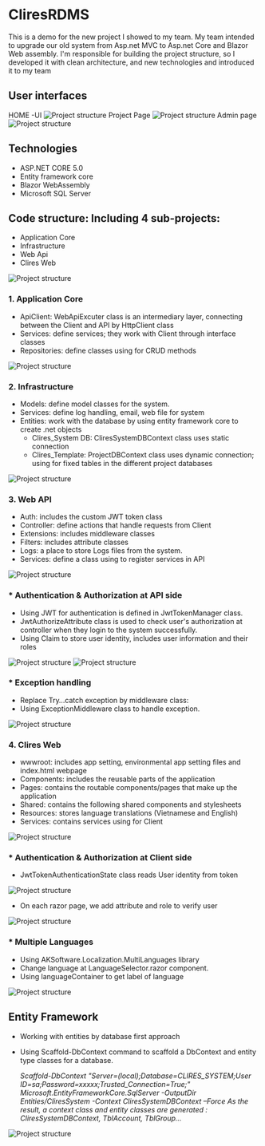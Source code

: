 # CliresRDMS
This is a demo for the new project I showed to my team. My team intended to upgrade our old system from Asp.net MVC to Asp.net Core and Blazor Web assembly. I'm responsible for building the project structure, so I developed it with clean architecture, and new technologies and introduced it to my team
## User interfaces
HOME -UI
![Project structure](/Images/clires-web-ui.png "Project structure")
Project Page
![Project structure](/Images/project-page.png "Project structure")
Admin page
![Project structure](/Images/admin-page.png "Project structure")
## Technologies
- ASP.NET CORE 5.0
- Entity framework core
- Blazor WebAssembly
- Microsoft SQL Server 
## Code structure: Including 4 sub-projects:
- Application Core
- Infrastructure
- Web Api
- Clires Web

![Project structure](/Images/project-structure-main.png "Project structure")
### 1. Application Core
- ApiClient: WebApiExcuter class is an intermediary layer, connecting between the Client and API by HttpClient class
- Services: define services; they work with Client through interface classes 
- Repositories: define classes using for CRUD methods
  
![Project structure](/Images/application-core.png "Project structure")
### 2. Infrastructure
- Models: define model classes for the system.
- Services: define log handling, email, web file for system
- Entities: work with the database by using entity framework core to create .net objects
  - Clires_System DB: CliresSystemDBContext class uses static connection
  - Clires_Template: ProjectDBContext class uses dynamic connection; using for fixed tables in the different project databases

![Project structure](/Images/infrastructure.png "Project structure")
### 3. Web API
- Auth: includes the custom JWT token class
- Controller: define actions that handle requests from Client
- Extensions: includes middleware classes
- Filters: includes attribute classes
- Logs: a place to store Logs files from the system.
- Services: define a class using to register services in API

![Project structure](/Images/web-api.png "Project structure")

### * Authentication & Authorization at API side
- Using JWT for authentication is defined in JwtTokenManager class.
- JwtAuthorizeAttribute class is used to check user's authorization at controller when they login to the system successfully.
- Using Claim to store user identity, includes user information and their roles

![Project structure](/Images/authen-folders.png "Project structure")
![Project structure](/Images/authentication.png "Project structure")

### * Exception handling
- Replace Try…catch exception by middleware class:
- Using ExceptionMiddleware class to handle exception. 

![Project structure](/Images/exception-handling.png "Project structure")
### 4. Clires Web
- wwwroot: includes app setting, environmental app setting files and index.html webpage
- Components: includes the reusable parts of the application
- Pages: contains the routable components/pages that make up the application
- Shared: contains the following shared components and stylesheets
- Resources: stores language translations (Vietnamese and English)
- Services: contains services using for Client

![Project structure](/Images/clires-web.png "Project structure")
### * Authentication & Authorization at Client side
- JwtTokenAuthenticationState class reads User identity from token 
  
![Project structure](/Images/authen-client-side.png "Project structure")
- On each razor page, we add attribute and role to verify user 
  
![Project structure](/Images/role-client-side.png "Project structure")
### * Multiple Languages
- Using AKSoftware.Localization.MultiLanguages library
- Change language at LanguageSelector.razor component.
- Using languageContainer to get label of language

![Project structure](/Images/multiple-languages.png "Project structure")
## Entity Framework
- Working with entities by database first approach
- Using Scaffold-DbContext command to scaffold a DbContext and entity type classes for a database.
  
    <i>Scaffold-DbContext "Server=(local);Database=CLIRES_SYSTEM;User ID=sa;Password=xxxxx;Trusted_Connection=True;" Microsoft.EntityFrameworkCore.SqlServer -OutputDir Entities/CliresSystem -Context CliresSystemDBContext –Force
    As the result, a context class and entity classes are generated : CliresSystemDBContext, TblAccount, TblGroup…</i>

![Project structure](/Images/ef-db.png "Project structure")



